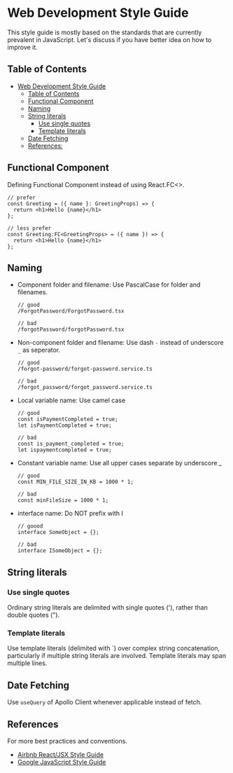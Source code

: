 # Web Development Style Guide

This style guide is mostly based on the standards that are currently prevalent in JavaScript. Let's discuss if you have better idea on how to improve it.

## Table of Contents

- [Web Development Style Guide](#linked-superadmin-development-style-guide)
  - [Table of Contents](#table-of-contents)
  - [Functional Component](#functional-component)
  - [Naming](#naming)
  - [String literals](#string-literals)
    - [Use single quotes](#use-single-quotes)
    - [Template literals](#template-literals)
  - [Date Fetching](#date-fetching)
  - [References:](#references)

## Functional Component

Defining Functional Component instead of using React.FC<>.

```
// prefer
const Greeting = ({ name }: GreetingProps) => {
  return <h1>Hello {name}</h1>
};

// less prefer
const Greeting:FC<GreetingProps> = ({ name }) => {
  return <h1>Hello {name}</h1>
};
```

## Naming

- Component folder and filename: Use PascalCase for folder and filenames.

  ```
  // good
  /ForgotPassword/ForgotPassword.tsx

  // bad
  /forgotPassword/forgotPassword.tsx
  ```

- Non-component folder and filename: Use dash `-` instead of underscore `_` as seperator.

  ```
  // good
  /forgot-password/forgot-password.service.ts

  // bad
  /forgot_password/forgot_password.service.ts
  ```

- Local variable name: Use camel case

  ```
  // good
  const isPaymentCompleted = true;
  let isPaymentCompleted = true;

  // bad
  const is_payment_completed = true;
  let ispaymentcompleted = true;
  ```

- Constant variable name: Use all upper cases separate by underscore \_

  ```
  // good
  const MIN_FILE_SIZE_IN_KB = 1000 * 1;

  // bad
  const minFileSize = 1000 * 1;
  ```

- interface name: Do NOT prefix with I

  ```
  // goood
  interface SomeObject = {};

  // bad
  interface ISomeObject = {};
  ```

## String literals

### Use single quotes

Ordinary string literals are delimited with single quotes ('), rather than double quotes (").

### Template literals

Use template literals (delimited with `) over complex string concatenation, particularly if multiple string literals are involved. Template literals may span multiple lines.

## Date Fetching

Use `useQuery` of Apollo Client whenever applicable instead of fetch.

## References

For more best practices and conventions.

- [Airbnb React/JSX Style Guide](https://airbnb.io/javascript/react/#basic-rules)
- [Google JavaScript Style Guide](https://google.github.io/styleguide/jsguide.html)
